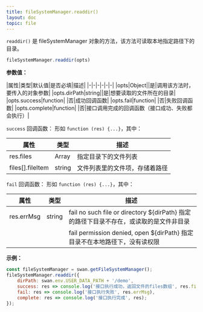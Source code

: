 ```yaml
---
title: fileSystemManager.readdir()
layout: doc
topic: file
---
```


`readdir()` 是 fileSystemManager 对象的方法，该方法可读取本地指定路径下的目录。

```js
fileSystemManager.readdir(opts)
```

**参数值：**

|属性|类型|默认值|是否必填|描述|
|-|-|-|-|-|-|
|opts|Object||是|调用该方法时，要传入的对象参数|
|opts.dirPath|string||是|想要读取的文件所在的目录|
|opts.success|function| |否|成功回调函数|
|opts.fail|function| |否|失败回调函数|
|opts.complete|function| |否|接口调用完成的回调函数（接口成功、失败都会执行）|

`success` 回调函数：
形如 `function (res) {...}`，其中：

|属性|类型|描述|
|-|-|-|
|res.files|Array|指定目录下的文件列表|
|files[].fileItem|string|文件列表里的文件项，存储着路径|

`fail` 回调函数：
形如 `function (res) {...}`，其中：

|属性|类型|描述|
|-|-|-|
|res.errMsg|string|fail no such file or directory ${dirPath} 指定的路径下目录不存在，或读取的是文件非目录|
|||fail permission denied, open ${dirPath} 指定目录不在本地路径下，没有读权限|

**示例：**

```js
const fileSystemManager = swan.getFileSystemManager();
fileSystemManager.readdir({
    dirPath: swan.env.USER_DATA_PATH + '/demo',
    success: res => console.log('接口执行成功，返回文件的files数组', res.files),
    fail: res => console.log('接口执行失败', res.errMsg),
    complete: res => console.log('接口执行完成', res);
});
```